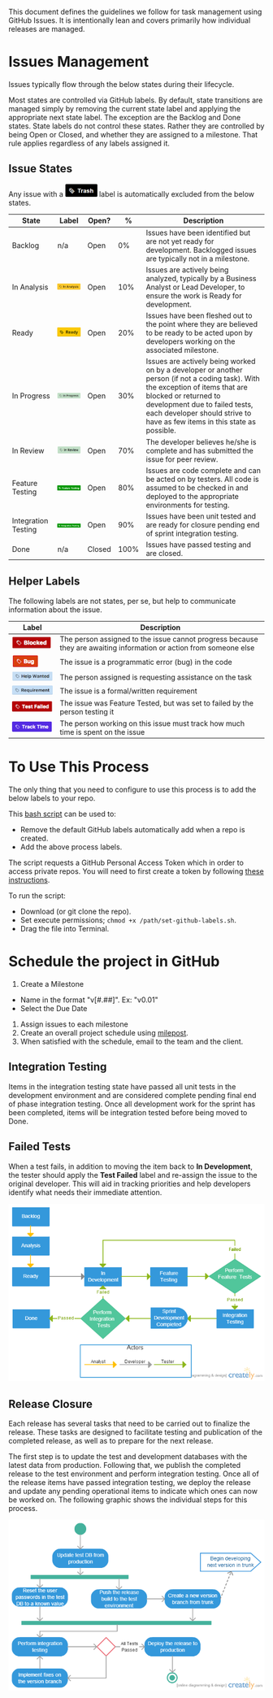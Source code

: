 This document defines the guidelines we follow for task management using GitHub Issues.  It is intentionally lean and covers primarily how individual releases are managed.

# Issues Management
Issues typically flow through the below states during their lifecycle.

Most states are controlled via GitHub labels. By default, state transitions are
managed simply by removing the current state label and applying the appropriate
next state label. The exception are the Backlog and Done states. State labels do not control these
states. Rather they are controlled by being Open or Closed, and whether they are
assigned to a milestone. That rule applies regardless of any labels assigned it.

## Issue States

Any issue with a ![](img-labels/trash.png) label is automatically excluded from the below states.

State | Label | Open? | % | Description
---|---|---|---|---
Backlog | n/a | Open | 0% | Issues have been identified but are not yet ready for development. Backlogged issues are typically not in a milestone.
In Analysis | ![](img-labels/in-analysis.png) | Open | 10% | Issues are actively being analyzed, typically by a Business Analyst or Lead Developer, to ensure the work is Ready for development.
Ready | ![](img-labels/ready.png) | Open  | 20% | Issues have been fleshed out to the point where they are believed to be ready to be acted upon by developers working on the associated milestone.
In Progress | ![](img-labels/in-progress.png) | Open | 30% | Issues are actively being worked on by a developer or another person (if not a coding task).  With the exception of items that are blocked or returned to development due to failed tests, each developer should strive to have as few items in this state as possible.
In Review | ![](img-labels/in-review.png) | Open | 70% | The developer believes he/she is complete and has submitted the issue for peer review.
Feature Testing | ![](img-labels/feature-testing.png) | Open | 80% | Issues are code complete and can be acted on by testers.  All code is assumed to be checked in and deployed to the appropriate environments for testing.
Integration Testing | ![](img-labels/integration-testing.png) | Open | 90% | Issues have been unit tested and are ready for closure pending end of sprint integration testing.
Done | n/a | Closed | 100% | Issues have passed testing and are closed.

## Helper Labels
The following labels are not states, per se, but help to communicate information about the issue.

Label | Description
---|----
![](img-labels/blocked.png) | The person assigned to the issue cannot progress because they are awaiting information or action from someone else
![](img-labels/bug.png) | The issue is a programmatic error (bug) in the code
![](img-labels/help-wanted.png) | The person assigned is requesting assistance on the task
![](img-labels/requirement.png) | The issue is a formal/written requirement
![](img-labels/test-failed.png) | The issue was Feature Tested, but was set to failed by the person testing it
![](img-labels/track-time.png) | The person working on this issue must track how much time is spent on the issue


# To Use This Process

The only thing that you need to configure to use this process is to add the below labels to your repo.

This [bash script](/set-github-labels.sh) can be used to:
* Remove the default GitHub labels automatically add when a repo is created.
* Add the above process labels.

The script requests a GitHub Personal Access Token which in order to access private repos. You will need to first create a token by following [these instructions](https://help.github.com/articles/creating-an-access-token-for-command-line-use/).

To run the script:
* Download (or git clone the repo).
* Set execute permissions; `chmod +x /path/set-github-labels.sh`.
* Drag the file into Terminal.

# Schedule the project in GitHub

1. Create a Milestone
  * Name in the format "v[#.##]". Ex: "v0.01"
  * Select the Due Date
1. Assign issues to each milestone
1. Create an overall project schedule using [milepost](http://milepost.io).
1. When satisfied with the schedule, email to the team and the client.

## Integration Testing
Items in the integration testing state have passed all unit tests in the development environment and are considered complete pending final end of phase integration testing.  Once all development work for the sprint has been completed, items will be integration tested before being moved to Done.

## Failed Tests
When a test fails, in addition to moving the item back to **In Development**, the tester should apply the **Test Failed** label and re-assign the issue to the original developer.  This will aid in tracking priorities and help developers identify what needs their immediate attention.

![Issue Management Process](flowcharts/software-development-process.png)

## Release Closure
Each release has several tasks that need to be carried out to finalize the release.  These tasks are designed to facilitate testing and publication of the completed release, as well as to prepare for the next release.

The first step is to update the test and development databases with the latest data from production.  Following that, we publish the completed release to the test environment and perform integration testing.  Once all of the release items have passed integration testing, we deploy the release and update any pending operational items to indicate which ones can now be worked on.  The following graphic shows the individual steps for this process.

![Sprint Closure Process](flowcharts/sprint-closure.png)
